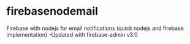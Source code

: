 # firebasenodemail

Firebase with nodejs for email notifications (quick nodejs and firebase implementation)
-Updated with firebase-admin v3.0
